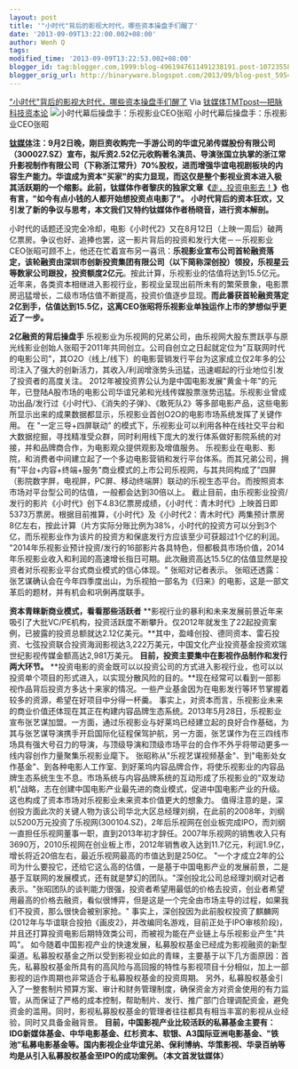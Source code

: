 ```yaml
---
layout: post
title: '"小时代"背后的影视大时代，哪些资本操盘手们醒了'
date: '2013-09-09T13:22:00.002+08:00'
author: Wenh Q
tags:
modified_time: '2013-09-09T13:22:53.002+08:00'
blogger_id: tag:blogger.com,1999:blog-4961947611491238191.post-1072355865765926950
blogger_orig_url: http://binaryware.blogspot.com/2013/09/blog-post_5954.html
---
```

[
"小时代"背后的影视大时代，哪些资本操盘手们醒了](http://www.tmtpost.com/61436.html)
Via [钛媒体TMTpost—把脉科技资本论](http://www.tmtpost.com/)
![小时代幕后操盘手：乐视影业CEO张昭](http://www.tmtpost.com/wp-content/uploads/2013/09/13785456284-400x265.jpg "letv")
小时代幕后操盘手：乐视影业CEO张昭

**[钛媒体](http://www.tmtpost.com/ "钛媒体")注：9月2日晚，刚巨资收购完一手游公司的华谊兄弟传媒股份有限公司（300027.SZ）宣布，拟斥资2.52亿元收购著名演员、导演张国立执掌的浙江常升影视制作有限公司（下称浙江常升）70%股权，进而增强华谊电视剧板块的内容生产能力。华谊成为资本"买家"的实力显现，而这仅是整个影视业资本进入极其活跃期的一个缩影。此前，钛媒体作者黎庆的独家文章《**[走，投资电影去！](http://www.tmtpost.com/14542.html "阅读更多关于 走，投资电影去！")**》也有言，"如今有点小钱的人都开始想投资点电影了"。**
**小时代背后的资本狂欢，又引发了新的争议与思考，本文我们又特约钛媒体作者杨晓音，进行资本解剖。**

小时代的话题还没完全冷却，电影《小时代2》又在8月12日（上映一周后）破两亿票房。争议也好、追捧也罢，这一影片背后的投资和发行大佬－－乐视影业CEO张昭可顾不上，他还在忙着宣布另一喜讯：**乐视影业宣布公司首轮融资落定，该轮融资由深圳市创新投资集团有限公司（以下简称深创投）领投，乐视星云等数家公司跟投，投资额度2亿元**。按此计算，乐视影业的估值将达到15.5亿元。
近年来，各类资本相继进入影视行业，影视业呈现出前所未有的繁荣景象，电影票房迅猛增长，二级市场估值不断提高，投资价值逐步显现。**而此番获首轮融资落定2亿到手，估值达到15.5亿，这离CEO张昭将乐视影业单独运作上市的梦想似乎更近了一步。**

**2亿融资的背后操盘手**
乐视影业为乐视网的兄弟公司，由乐视网大股东贾跃亭与原光线影业创始人张昭于2011年共同创立。公司自创立之日起就定位为"互联网时代的电影公司"，其O2O（线上/线下）的电影营销发行平台为这家成立仅2年多的公司注入了强大的创新活力，其收入/利润增涨势头迅猛，迅速崛起的行业地位引发了投资者的高度关注。
2012年被投资界公认为是中国电影发展"黄金十年"的元年，已登陆A股市场的电影公司华谊兄弟和光线传媒股票涨势迅猛。乐视影业曾成功出品/发行过《小时代》、《消失的子弹》、《敢死队2》等多部电影产品，这些电影所显示出来的成果数据都显示，乐视影业首创O2O的电影市场系统发挥了关键作用。
在 "一定三导+四屏联动"
的模式下，乐视影业可以利用各种在线社交平台和大数据挖掘，寻找精准受众群，同时利用线下庞大的发行体系做好影院系统的对接，并和品牌商合作，为电影观众提供观影及增值服务。
乐视影业在电影、影院，和消费者中间建立起了一个多边电影营销和发行平台体系。而其兄弟公司，拥有"平台+内容+终端+服务"商业模式的上市公司乐视网，与其共同构成了"四屏（影院数字屏，电视屏，PC屏、移动终端屏）联动的乐视生态平台。而按照资本市场对平台型公司的估值，一般都会达到30倍以上。
截止目前，由乐视影业投资/发行的影片《小时代》创下4.83亿票房成绩，《小时代：青木时代》上映首日即5373万票房。根据目前推算，《小时代》及《小时代2：青木时代》两集预计票房8亿左右，按此计算（片方实际分账比例为38%，小时代的投资方可以分到3个亿，而乐视影业作为该片的投资方和保底发行方应该至少可获超过1个亿的利润。
"2014年乐视影业预计投资/发行的16部影片各具特色，但都极具市场价值，2014年乐视影业收入和利润的高速增长指日可期。此次融资高达15.5亿的估值显然是投资者对乐视影业平台式商业模式的信心体现。"
张昭对记者表示。
张昭还透露：张艺谋确认会在今年四季度出山，为乐视拍一部名为《归来》的电影，这是一部文革后的题材，并有机会和巩俐再度联手。

**资本青睐新商业模式，看看那些活跃者**
**影视行业的暴利和未来发展前景近年来吸引了大批VC/PE机构，投资活跃度不断攀升。仅2012年就发生了22起投资案例，已披露的投资总额就达2.12亿美元。**其中，盈峰创投、德同资本、雷石投资、七弦投资联合投资海润影视达3,222万美元，中国文化产业投资基金投资欢瑞世纪影视传媒金额高达2,981万美元。
**目前，投资主要集中在影视作品制作和发行两大环节。**
**投资电影的资金既可以以投资公司的方式进入影视行业，也可以以投资单个项目的形式进入，以实现分散风险的目的。**现在经常可以看到一部影视作品背后投资方多达十来家的情况。一些产业基金因为在电影发行等环节掌握着较多的资源，希望在好项目中分得一杯羹。
事实上，对资本而言，乐视影业未来的商业价值还体现在其正在构建内容品牌生态系统。2013年5月28日，乐视影业宣布张艺谋加盟。一方面，通过乐视影业与好莱坞已经建立起的良好合作基础，为其与张艺谋导演携手开启国际化征程保驾护航，另一方面，张艺谋作为在三四线市场具有强大号召力的导演，与顶级导演和顶级市场平台的合作不外乎将带动更多一线内容创作力量聚集乐视影业麾下。
张昭称从"乐视艺谋视频基金"、到"电影处女作基金"、到各种电影人工作室、到好莱坞内容品牌合作，将使乐视影业的内容品牌生态系统生生不息。市场系统与内容品牌系统的互动形成了乐视影业的"双发动机"战略，志在创建中国电影产业最先进的商业模式，促进中国电影产业的升级。这也构成了资本市场对乐视影业未来资本价值更大的想象力。
值得注意的是，深创投方面此次的关键人物为该公司华北大区总经理刘纲，在此前的2008年，刘纲以5200万元投资了乐视网(300104.SZ)，2年后乐视网在创业板完成IPO，而刘纲一直担任乐视网董事一职，直到2013年初才辞任。2007年乐视网的销售收入只有3690万，2010乐视网在创业板上市，2012年销售收入达到11.7亿元，利润1.9亿，增长将近20倍左右，最近乐视网最高的市值达到是250亿。
"一个才成立2年的公司为什么要投它，还给它这么高的估值，一是基于中国电影产业的发展前景，二是基于互联网的发展模式，还有就是梦幻的团队。"深创投北公司总经理刘纲对记者表示。"张昭团队的谈判能力很强，投资者希望用最低的价格去投资，创业者希望用最高的价格去融资，看似很博弈，但是这是一个完全由市场主导的过程，如果我们不投资，那么很快会被别家抢。"
事实上，深创投因为此前股权投资了麒麟网(2012年与华谊联合投拍《画皮2》，并改编同名游戏，目前正处于IPO审核阶段)，并且还打算投资电影后期特效类公司，而被视为能在产业链上与乐视影业产生"共鸣"。
如今随着中国影视产业的快速发展，私募股权基金已经成为影视融资的新型渠道。私募股权基金之所以受到影视业如此的青睐，主要基于以下几方面原因：首先，私募股权基金所具有的高风险与高回报的特性与影视项目十分相似，加上一部影视的运作周期也非常适合于私募股权基金的投资周期。
另外，私募股权基金引入了一整套制片预算方案、审计和财务管理制度，确保资金方对资金使用的有力监管，从而保证了严格的成本控制，帮助制片、发行、推广部门合理调配资金，避免资金的滥用。同时，影视私募股权基金的管理者往往都具有相当丰富的影视从业经验，同时又具备金融背景。
**目前，中国影视产业比较活跃的私募基金主要有：IDG新媒体基金、中华电影基金、红杉资本、软银、A3国际亚洲电影基金、"铁池"私募电影基金等。国内影视企业华谊兄弟、保利博纳、华策影视、华录百纳等均是从引入私募股权基金至IPO的成功案例。（本文首发钛媒体）**
